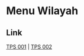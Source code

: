 # Menu Wilayah

## Link

[TPS 001](https://github.com/gigit-pemilu/pemilu-2024-71-sulawesi-utara/tree/main/pileg-dpr/hitung-suara/sub/71-sulawesi-utara/sub/11-bolaang-mongondow-selatan/sub/06-helumo/sub/2002-biniha/sub/001-tps)
 | 
[TPS 002](https://github.com/gigit-pemilu/pemilu-2024-71-sulawesi-utara/tree/main/pileg-dpr/hitung-suara/sub/71-sulawesi-utara/sub/11-bolaang-mongondow-selatan/sub/06-helumo/sub/2002-biniha/sub/002-tps)

